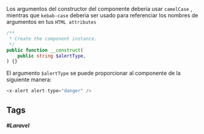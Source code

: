 Los argumentos del constructor del componente deberia usar `camelCase` , mientras que `kebab-case` deberia ser usado para referenciar los nombres de argumentos en tus `HTML attributes`

```php
/**
 * Create the component instance.
 */
public function __construct(
    public string $alertType,
) {}
```

El argumento `$alertType` se puede proporcionar al componente de la siguiente manera:

```php
<x-alert alert-type="danger" />
```
## Tags

##### #Laravel